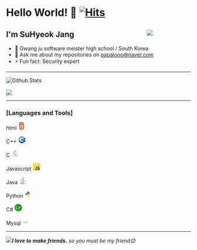 # Hello World! 👏 [![Hits](https://hits.seeyoufarm.com/api/count/incr/badge.svg?url=https%3A%2F%2Fgithub.com%2Fpapalooo&count_bg=%238301FF&title_bg=%23353535&icon=&icon_color=%23E7E7E7&title=hits&edge_flat=false)](https://hits.seeyoufarm.com)

## I'm SuHyeok Jang <img src="https://github.com/Johnjihwan/2020_Gsm_Hackathon/blob/master/img/gsm_h1.png" width="120" align="right">

- 🔭 Gwang ju software meister high school / South Korea
- 💬 Ask me about my repositories on papalooo@naver.com
- ⚡ Fun fact: Security expert

***
![Github Stats](https://github-readme-stats.vercel.app/api?username=papalooo&show_icons=true)

<a href="https://github.com/papalooo">
  <img align="center" src="https://github-readme-stats.vercel.app/api/top-langs/?username=papalooo&layout=compact&theme=buefy" />
</a>

***

### [Languages and Tools]
html <code><img height="20" src="https://raw.githubusercontent.com/github/explore/80688e429a7d4ef2fca1e82350fe8e3517d3494d/topics/html/html.png"></code>

C++ <code><img height="20" src="https://raw.githubusercontent.com/github/explore/80688e429a7d4ef2fca1e82350fe8e3517d3494d/topics/cpp/cpp.png"></code>

C <code><img height="20" src="https://raw.githubusercontent.com/github/explore/80688e429a7d4ef2fca1e82350fe8e3517d3494d/topics/c/c.png"></code>

Javascript <code><img height="20" src="https://raw.githubusercontent.com/github/explore/80688e429a7d4ef2fca1e82350fe8e3517d3494d/topics/javascript/javascript.png"></code>

Java <code><img height="20" src="https://raw.githubusercontent.com/github/explore/80688e429a7d4ef2fca1e82350fe8e3517d3494d/topics/java/java.png"></code>

Python <code><img height="20" src="https://raw.githubusercontent.com/github/explore/80688e429a7d4ef2fca1e82350fe8e3517d3494d/topics/python/python.png"></code>

C# <code><img height="20" src="https://raw.githubusercontent.com/github/explore/80688e429a7d4ef2fca1e82350fe8e3517d3494d/topics/csharp/csharp.png"></code>

Mysql <code><img height="20" src="https://raw.githubusercontent.com/github/explore/80688e429a7d4ef2fca1e82350fe8e3517d3494d/topics/mysql/mysql.png"></code>

---
<img src="https://media.giphy.com/media/LnQjpWaON8nhr21vNW/giphy.gif" width="60"><em><b>I love to make friends.</b> so you must be my friend😊</em>
